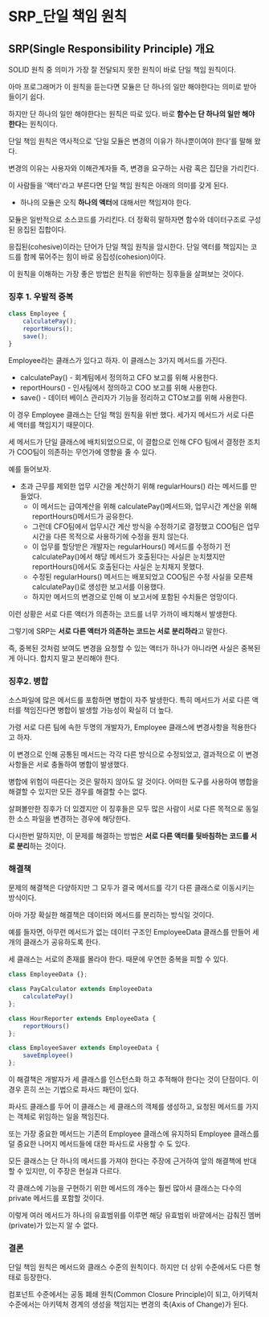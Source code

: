 # SRP_단일 책임 원칙
## SRP(Single Responsibility Principle) 개요

SOLID 원칙 중 의미가 가장 잘 전달되지 못한 원칙이 바로 단일 책임 원칙이다. 

아마 프로그래머가 이 원칙을 듣는다면 모듈은 단 하나의 일만 해야한다는 의미로 받아들이기 쉽다.

하지만 단 하나의 일만 해야한다는 원칙은 따로 있다. 바로 **함수는 단 하나의 일만 해야 한다**는 원칙이다. 

단일 책임 원칙은 역사적으로 '단일 모듈은 변경의 이유가 하나뿐이여야 한다'를 말해 왔다.

변경의 이유는 사용자와 이해관계자들 즉, 변경을 요구하는 사람 혹은 집단을 가리킨다.

이 사람들을 '액터'라고 부른다면 단일 책임 원칙은 아래의 의미를 갖게 된다.
* 하나의 모듈은 오직 **하나의 액터**에 대해서만 책임져야 한다. 

모듈은 일반적으로 소스코드를 가리킨다. 더 정확히 말하자면 함수와 데이터구조로 구성된 응집된 집합이다.

응집된(cohesive)이라는 단어가 단일 책임 원칙을 암시한다. 단일 액터를 책임지는 코드를 함께 묶어주는 힘이 바로 응집성(cohesion)이다.

이 원칙을 이해하는 가장 좋은 방법은 원칙을 위반하는 징후들을 살펴보는 것이다.

### 징후 1. 우발적 중복
```javascript
class Employee {
	calculatePay();
	reportHours();
	save();
}
```
Employee라는 클래스가 있다고 하자. 이 클래스는 3가지 메서드를 가진다.
* calculatePay() - 회계팀에서 정의하고 CFO 보고를 위해 사용한다. 
* reportHours() - 인사팀에서 정의하고 COO 보고를 위해 사용한다.
* save()  - 데이터 베이스 관리자가 기능을 정리하고 CTO보고를 위해 사용한다.

이 경우 Employee 클래스는 단일 책임 원칙을 위반 했다. 세가지 메서드가 서로 다른 세 액터를 책임지기 때문이다.

세 메서드가 단일 클래스에 배치되었으므로, 이 결합으로 인해 CFO 팀에서 결정한 조치가 COO팀이 의존하는 무언가에 영향을 줄 수 있다.

예를 들어보자.

* 초과 근무를 제외한 업무 시간을 계산하기 위해 regularHours() 라는 메서드를 만들었다.
  * 이 메서드는  급여계산을 위해 calculatePay()메서드와, 업무시간 계산을 위해 reportHours()메서드가 공유한다.
  * 그런데 CFO팀에서 업무시간 계산 방식을 수정하기로 결정했고 COO팀은 업무시간을 다른 목적으로 사용하기에 수정을 원치 않는다.  
  * 이 업무를 할당받은 개발자는 regularHours() 메서드를 수정하기 전 calculatePay()에서 해당 메서드가 호출된다는 사실은 눈치챘지만 reportHours()에서도 호출된다는 사실은 눈치채지 못했다.
  * 수정된 regularHours() 메서드는 배포되었고 COO팀은 수정 사실을 모른채 calculatePay()로 생성한 보고서를 이용했다.
  * 하지만 메서드의 변경으로 인해 이 보고서에 포함된 수치들은 엉망이다.

이런 상황은 서로 다른 액터가 의존하는 코드를 너무 가까이 배치해서 발생한다. 

그렇기에 SRP는 **서로 다른 액터가 의존하는 코드는 서로 분리하라**고 말한다.

즉, 중복된 것처럼 보여도 변경을 요청할 수 있는 액터가 하나가 아니라면 사실은 중복된게 아니다. 합치지 말고 분리해야 한다.


### 징후2. 병합
소스파일에 많은 메서드를 포함하면 병합이 자주 발생한다. 특히 메서드가 서로 다른 액터를 책임진다면 병합이 발생할 가능성이 확실히 더 높다.

가령 서로 다른 팀에 속한 두명의 개발자가, Employee 클래스에 변경사항을 적용한다고 하자. 

이 변경으로 인해 공통된 메서드는 각각 다른 방식으로 수정되었고, 결과적으로 이 변경사항들은 서로 충돌하여 병합이 발생했다. 

병합에 위험이 따른다는 것은 말하지 않아도 알 것이다. 어떠한 도구를 사용하여 병합을 해결할 수 있지만 모든 경우를 해결할 수는 없다.

살펴볼만한 징후가 더 있겠지만 이 징후들은 모두 많은 사람이 서로 다른 목적으로 동일한 소스 파일을 변경하는 경우에 해당한다.

다시한번 말하지만, 이 문제를 해결하는 방법은 **서로 다른 액터를 뒷바침하는 코드를 서로 분리**하는 것이다.

### 해결책
문제의 해결책은 다양하지만 그 모두가 결국 메서드를 각기 다른 클래스로 이동시키는 방식이다. 

아마 가장 확실한 해결책은 데이터와 메서드를 분리하는 방식일 것이다. 

예를 들자면, 아무런 메서드가 없는 데이터 구조인 EmployeeData 클래스를 만들어 세개의 클래스가 공유하도록 한다.

세 클래스는 서로의 존재를 몰라야 한다. 때문에 우연한 중복을 피할 수 있다.
```javascript
class EmployeeData {};

class PayCalculator extends EmployeeData 
	calculatePay()
};

class HourReporter extends EmployeeData {
	reportHours()
};

class EmployeeSaver extends EmployeeData {
	saveEmployee()
};
```

이 해결책은 개발자가 세 클래스를 인스턴스화 하고 추적해야 한다는 것이 단점이다. 이 경우 흔히 쓰는 기법으로 파사드 패턴이 있다.

파사드 클래스를 두어 이 클래스는 세 클래스의 객체를 생성하고, 요청된 메서드를 가지는 객체로 위임하는 일을 책임진다.

또는 가장 중요한 메서드는 기존의 Employee 클래스에 유지하되 Employee 클래스를 덜 중요한 나머지 메서드들에 대한 파사드로 사용할 수 도 있다.

모든 클래스는 단 하나의 메서드를 가져야 한다는 주장에 근거하여 앞의 해결책에 반대할 수 있지만, 이 주장은 현실과 다르다.

각 클래스에 기능을 구현하기 위한 메서드의 개수는 훨씬 많아서 클래스는 다수의 private 메서드를 포함할 것이다.

이렇게 여러 메서드가 하나의 유효범위를 이루면 해당 유효범위 바깥에서는 감춰진 멤버(private)가 있는지 알 수 없다.

### 결론
단일 책임 원칙은 메서드와 클래스 수준의 원칙이다. 하지만 더 상위 수준에서도 다른 형태로 등장한다. 

컴포넌트 수준에서는 공동 폐쇄 원칙(Common Closure Principle)이 되고, 아키텍처 수준에서는 아키텍처 경계의 생성을 책임지는 변경의 축(Axis of Change)가 된다.
